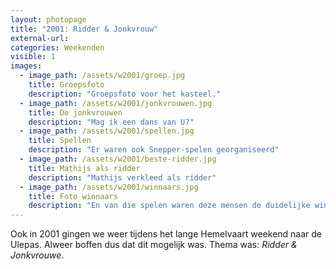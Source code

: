 ```yaml
---
layout: photopage
title: "2001: Ridder & Jonkvrouw"
external-url:
categories: Weekenden
visible: 1
images:
  - image_path: /assets/w2001/groep.jpg
    title: Groepsfoto
    description: "Groepsfoto voor het kasteel."
  - image_path: /assets/w2001/jonkvrouwen.jpg
    title: De jonkvrouwen
    description: "Mag ik een dans van U?"
  - image_path: /assets/w2001/spellen.jpg
    title: Spellen
    description: "Er waren ook Snepper-spelen georganiseerd" 
  - image_path: /assets/w2001/beste-ridder.jpg
    title: Mathijs als ridder
    description: "Mathijs verkleed als ridder"
  - image_path: /assets/w2001/winnaars.jpg
    title: Foto winnaars
    description: "En van die spelen waren deze mensen de duidelijke winnaars"
---
```


Ook in 2001 gingen we weer tijdens het lange Hemelvaart weekend naar de Ulepas. Alweer boffen dus dat dit mogelijk was. 
Thema was: *Ridder & Jonkvrouwe*. 
